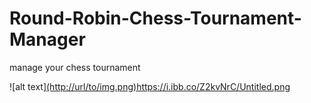# Round-Robin-Chess-Tournament-Manager
manage your chess tournament

![alt text][(http://url/to/img.png)](https://i.ibb.co/Z2kvNrC/Untitled.png)https://i.ibb.co/Z2kvNrC/Untitled.png
